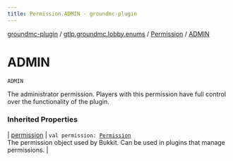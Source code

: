 ```yaml
---
title: Permission.ADMIN - groundmc-plugin
---
```


[groundmc-plugin](../../index.html) / [gtlp.groundmc.lobby.enums](../index.html) / [Permission](index.html) / [ADMIN](.)

# ADMIN

`ADMIN`

The administrator permission.
Players with this permission have full control over the functionality
of the plugin.

### Inherited Properties

| [permission](permission.html) | `val permission: `[`Permission`](https://hub.spigotmc.org/javadocs/spigot/org/bukkit/permissions/Permission.html)<br>The permission object used by Bukkit. Can be used in plugins that manage permissions. |

